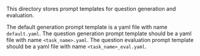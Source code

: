 This directory stores prompt templates for question generation and evaluation.

The default generation prompt template is a yaml file with name `default.yaml`.
The question generation prompt template should be a yaml file with name `<task_name>.yaml`.
The question evaluation prompt template should be a yaml file with name `<task_name>_eval.yaml`. 
